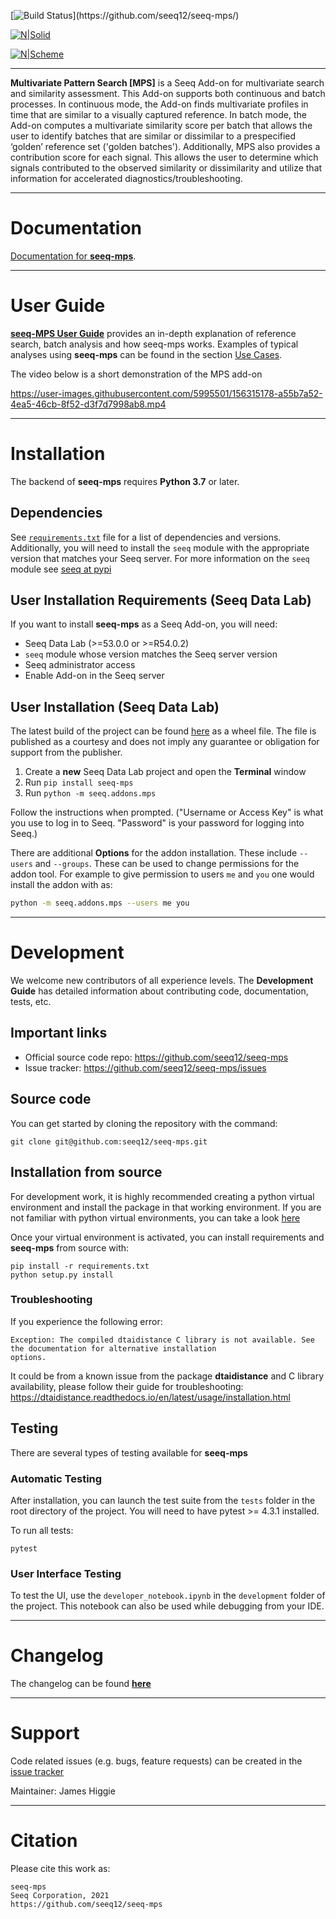[![Build Status](https://teamcity.seeq-labs.com/app/rest/builds/buildType:(id:AppliedResearch_mps)/statusIcon)](https://github.com/seeq12/seeq-mps/)

[![N|Solid](https://www.seeq.com/sites/default/files/seeq-content/seeq-logo-blue-web-33h.svg)](https://www.seeq.com)

[![N|Scheme](https://seeq12.github.io/seeq-mps/_static/mpsworkflowexample.png)](https://seeq12.github.io/seeq-mps/index.html)

----

**Multivariate Pattern Search [MPS]** is a Seeq Add-on for multivariate search and similarity assessment. This Add-on 
supports both continuous and batch processes. In continuous mode, the Add-on finds multivariate profiles in time that 
are similar to a visually captured reference. 
In batch mode, the Add-on computes a multivariate similarity score per batch that allows the user to identify batches that 
are similar or dissimilar to a prespecified ‘golden’ reference set ('golden batches'). Additionally, MPS also provides a contribution score
for each signal. This allows the user to determine which signals contributed to the observed similarity or dissimilarity
and utilize that information for accelerated diagnostics/troubleshooting.


----

# Documentation
[Documentation for **seeq-mps**](https://seeq12.github.io/seeq-mps/index.html).


----

# User Guide

[**seeq-MPS User Guide**](https://seeq12.github.io/seeq-mps/user_guide.html)
provides an in-depth explanation of reference search, batch analysis and how seeq-mps works. Examples of typical 
analyses using **seeq-mps** can be found in the
section [Use Cases](https://seeq12.github.io/seeq-mps/examples.html).

The video below is a short demonstration of the MPS add-on

https://user-images.githubusercontent.com/5995501/156315178-a55b7a52-4ea5-46cb-8f52-d3f7d7998ab8.mp4

-----

# Installation

The backend of **seeq-mps** requires **Python 3.7** or later.

## Dependencies

See [`requirements.txt`](https://github.com/seeq12/seeq-mps/tree/master/requirements.txt) file for a list of
dependencies and versions. Additionally, you will need to install the `seeq` module with the appropriate version that
matches your Seeq server. For more information on the `seeq` module see [seeq at pypi](https://pypi.org/project/seeq/)

## User Installation Requirements (Seeq Data Lab)

If you want to install **seeq-mps** as a Seeq Add-on, you will need:

- Seeq Data Lab (>=53.0.0 or >=R54.0.2)
- `seeq` module whose version matches the Seeq server version
- Seeq administrator access
- Enable Add-on in the Seeq server

## User Installation (Seeq Data Lab)

The latest build of the project can be found [here](https://pypi.org/) as a wheel file. The file is published as a
courtesy and does not imply any guarantee or obligation for support from the publisher. 

1. Create a **new** Seeq Data Lab project and open the **Terminal** window
2. Run `pip install seeq-mps`
3. Run `python -m seeq.addons.mps`

Follow the instructions when prompted. ("Username or Access Key" is what you use to log in to Seeq. "Password" is your 
password for logging into Seeq.)

There are additional **Options** for the addon installation. These include `--users` and `--groups`. These can be used 
to change permissions for the addon tool. For example to give permission to users `me` and `you` one would install the 
addon with as:

```bash
python -m seeq.addons.mps --users me you
```
----

# Development

We welcome new contributors of all experience levels. The **Development Guide** has detailed information about
contributing code, documentation, tests, etc.

## Important links

* Official source code repo: https://github.com/seeq12/seeq-mps
* Issue tracker: https://github.com/seeq12/seeq-mps/issues

## Source code

You can get started by cloning the repository with the command:

```shell
git clone git@github.com:seeq12/seeq-mps.git
```

## Installation from source

For development work, it is highly recommended creating a python virtual environment and install the package in that
working environment. If you are not familiar with python virtual environments, you can take a
look [here](https://docs.python.org/3.8/tutorial/venv.html)

Once your virtual environment is activated, you can install requirements and **seeq-mps** from source with:

```shell
pip install -r requirements.txt
python setup.py install
```

### Troubleshooting

If you experience the following error:
```
Exception: The compiled dtaidistance C library is not available. See the documentation for alternative installation
options.
```
It could be from a known issue from the package **dtaidistance** and C library availability, please follow their
guide for troubleshooting: https://dtaidistance.readthedocs.io/en/latest/usage/installation.html

## Testing

There are several types of testing available for **seeq-mps**

### Automatic Testing

After installation, you can launch the test suite from the `tests` folder in the root directory of the project. You will
need to have pytest >= 4.3.1 installed.

To run all tests:

```shell
pytest
```

### User Interface Testing

To test the UI, use the `developer_notebook.ipynb` in the `development` folder of the project. This notebook can also be
used while debugging from your IDE. 

----

# Changelog

The changelog can be found [**here**](https://seeq12.github.io/seeq-mps/changelog.html)

----

# Support

Code related issues (e.g. bugs, feature requests) can be created in the
[issue tracker](https://github.com/seeq12/seeq-mps/issues)

Maintainer: James Higgie


----

# Citation

Please cite this work as:

```shell
seeq-mps
Seeq Corporation, 2021
https://github.com/seeq12/seeq-mps
```

 
